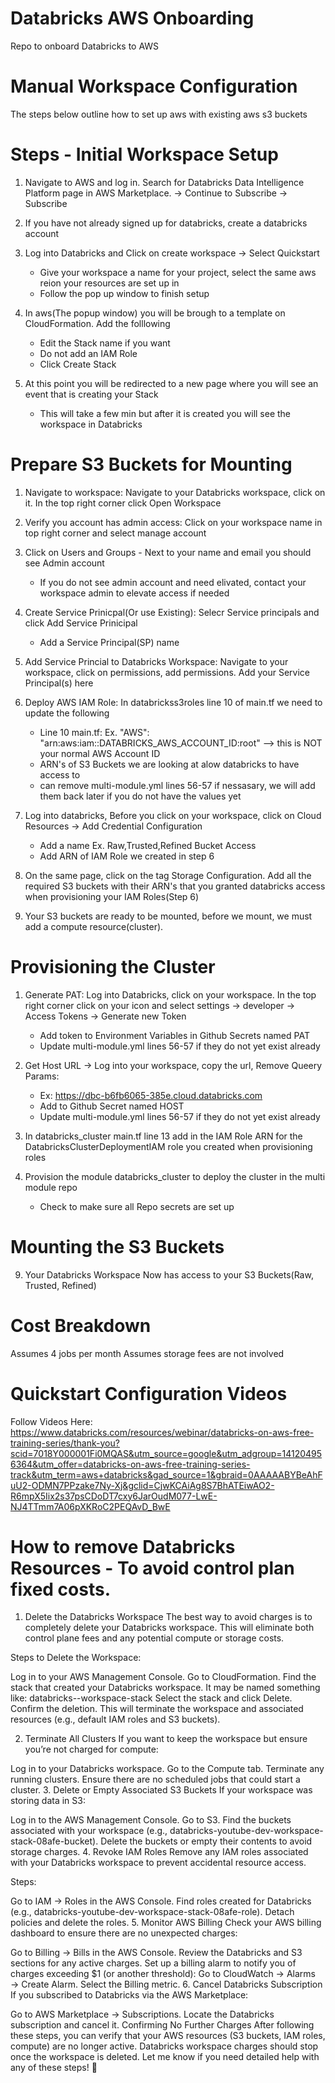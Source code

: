 # Databricks AWS Onboarding
Repo to onboard Databricks to AWS

# Manual Workspace Configuration
The steps below outline how to set up aws with existing aws s3 buckets

# Steps - Initial Workspace Setup

1. Navigate to AWS and log in. Search for Databricks Data Intelligence Platform page in AWS Marketplace. -> Continue to Subscribe -> Subscribe

2. If you have not already signed up for databricks, create a databricks account

3. Log into Databricks and Click on create workspace -> Select Quickstart
   - Give your workspace a name for your project, select the same aws reion your resources are set up in
   - Follow the pop up window to finish setup

4. In aws(The popup window) you will be brough to a template on CloudFormation. Add the folllowing
   - Edit the Stack name if you want
   - Do not add an IAM Role
   - Click Create Stack

5. At this point you will be redirected to a new page where you will see an event that is creating your Stack
   - This will take a few min but after it is created you will see the workspace in Databricks

# Prepare S3 Buckets for Mounting
   
1. Navigate to workspace: Navigate to your Databricks workspace, click on it. In the top right corner click Open Workspace

2. Verify you account has admin access: Click on your workspace name in top right corner and select manage account

3. Click on Users and Groups - Next to your name and email you should see Admin account
   - If you do not see admin account and need elivated, contact your workspace admin to elevate access if needed

4. Create Service Prinicpal(Or use Existing): Selecr Service principals and click Add Service Prinicipal
   - Add a Service Principal(SP) name

5. Add Service Princial to Databricks Workspace: Navigate to your workspace, click on permissions, add permissions. Add your Service Principal(s) here

6. Deploy AWS IAM Role: In databrickss3roles line 10 of main.tf we need to update the following
   - Line 10 main.tf: Ex. "AWS": "arn:aws:iam::DATABRICKS_AWS_ACCOUNT_ID:root" --> this is NOT your normal AWS Account ID
   - ARN's of S3 Buckets we are looking at alow databricks to have access to
   - can remove multi-module.yml lines 56-57 if nessasary, we will add them back later if you do not have the values yet

7. Log into databricks, Before you click on your workspace, click on Cloud Resources -> Add Credential Configuration
   - Add a name Ex. Raw,Trusted,Refined Bucket Access
   - Add ARN of IAM Role we created in step 6

8. On the same page, click on the tag Storage Configuration. Add all the required S3 buckets with their ARN's that you granted databricks access when provisioning your IAM Roles(Step 6)

9. Your S3 buckets are ready to be mounted, before we mount, we must add a compute resource(cluster).

# Provisioning the Cluster

1. Generate PAT: Log into Databricks, click on your workspace. In the top right corner click on your icon and select settings -> developer -> Access Tokens -> Generate new Token
   - Add token to Environment Variables in Github Secrets named PAT
   - Update multi-module.yml lines 56-57 if they do not yet exist already

2. Get Host URL -> Log into your workspace, copy the url, Remove Queery Params:
   - Ex: https://dbc-b6fb6065-385e.cloud.databricks.com
   - Add to Github Secret named HOST
   - Update multi-module.yml lines 56-57 if they do not yet exist already

3. In databricks_cluster main.tf line 13 add in the IAM Role ARN for the DatabricksClusterDeploymentIAM role you created when provisioning roles
3. Provision the module databricks_cluster to deploy the cluster in the multi module repo
   - Check to make sure all Repo secrets are set up

# Mounting the S3 Buckets

9. Your Databricks Workspace Now has access to your S3 Buckets(Raw, Trusted, Refined)


# Cost Breakdown
Assumes 4 jobs per month 
Assumes storage fees are not involved





# Quickstart Configuration Videos
Follow Videos Here: https://www.databricks.com/resources/webinar/databricks-on-aws-free-training-series/thank-you?scid=7018Y000001Fi0MQAS&utm_source=google&utm_adgroup=141204956364&utm_offer=databricks-on-aws-free-training-series-track&utm_term=aws+databricks&gad_source=1&gbraid=0AAAAABYBeAhFuU2-ODMN7PPzake7Ny-Xj&gclid=CjwKCAiAg8S7BhATEiwAO2-R6mpX5Iix2s37psCDoDT7cxy6JarOudM077-LwE-NJ4TTmm7A06pXKRoC2PEQAvD_BwE


# How to remove Databricks Resources - To avoid control plan fixed costs. 
1. Delete the Databricks Workspace
The best way to avoid charges is to completely delete your Databricks workspace. This will eliminate both control plane fees and any potential compute or storage costs.

Steps to Delete the Workspace:

Log in to your AWS Management Console.
Go to CloudFormation.
Find the stack that created your Databricks workspace. It may be named something like:
databricks-<workspace-name>-workspace-stack
Select the stack and click Delete.
Confirm the deletion.
This will terminate the workspace and associated resources (e.g., default IAM roles and S3 buckets).

2. Terminate All Clusters
If you want to keep the workspace but ensure you’re not charged for compute:

Log in to your Databricks workspace.
Go to the Compute tab.
Terminate any running clusters.
Ensure there are no scheduled jobs that could start a cluster.
3. Delete or Empty Associated S3 Buckets
If your workspace was storing data in S3:

Log in to the AWS Management Console.
Go to S3.
Find the buckets associated with your workspace (e.g., databricks-youtube-dev-workspace-stack-08afe-bucket).
Delete the buckets or empty their contents to avoid storage charges.
4. Revoke IAM Roles
Remove any IAM roles associated with your Databricks workspace to prevent accidental resource access.

Steps:

Go to IAM → Roles in the AWS Console.
Find roles created for Databricks (e.g., databricks-youtube-dev-workspace-stack-08afe-role).
Detach policies and delete the roles.
5. Monitor AWS Billing
Check your AWS billing dashboard to ensure there are no unexpected charges:

Go to Billing → Bills in the AWS Console.
Review the Databricks and S3 sections for any active charges.
Set up a billing alarm to notify you of charges exceeding $1 (or another threshold):
Go to CloudWatch → Alarms → Create Alarm.
Select the Billing metric.
6. Cancel Databricks Subscription
If you subscribed to Databricks via the AWS Marketplace:

Go to AWS Marketplace → Subscriptions.
Locate the Databricks subscription and cancel it.
Confirming No Further Charges
After following these steps, you can verify that your AWS resources (S3 buckets, IAM roles, compute) are no longer active.
Databricks workspace charges should stop once the workspace is deleted.
Let me know if you need detailed help with any of these steps! 🚀